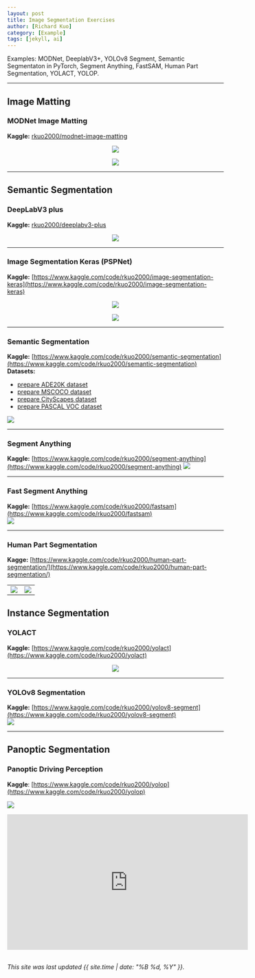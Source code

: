```yaml
---
layout: post
title: Image Segmentation Exercises
author: [Richard Kuo]
category: [Example]
tags: [jekyll, ai]
---
```


Examples: MODNet, DeeplabV3+, YOLOv8 Segment, Semantic Segmentaton in PyTorch, Segment Anything, FastSAM, Human Part Segmentation, YOLACT, YOLOP.

---
## Image Matting

### MODNet Image Matting
**Kaggle:** [rkuo2000/modnet-image-matting](https://www.kaggle.com/rkuo2000/modnet-image-matting)<br>
<p align="center"><img src="https://github.com/rkuo2000/AI-course/blob/main/images/MODNet_DuaLipa.png?raw=true"></p>
<p align="center"><img src="https://github.com/rkuo2000/AI-course/blob/main/images/MODNet_Halsey.png?raw=true"></p>

---
## Semantic Segmentation

### DeepLabV3 plus
**Kaggle:** [rkuo2000/deeplabv3-plus](https://kaggle.com/rkuo2000/deeplabv3-plus)
<p align="center"><img src="https://github.com/rkuo2000/AI-course/blob/main/images/deeplabv3_result.png?raw=True"></p>

---
### Image Segmentation Keras (PSPNet)
**Kaggle:** [https://www.kaggle.com/code/rkuo2000/image-segmentation-keras](https://www.kaggle.com/code/rkuo2000/image-segmentation-keras)<br>
<p align="center"><img src="https://github.com/rkuo2000/AI-course/blob/main/images/pspnet_peny_mart_result.png?raw=True"></p>
<p align="center"><img src="https://github.com/rkuo2000/AI-course/blob/main/images/pspnet_ade20k_result.png?raw=True"></p>

---
### Semantic Segmentation
**Kaggle:** [https://www.kaggle.com/code/rkuo2000/semantic-segmentation](https://www.kaggle.com/code/rkuo2000/semantic-segmentation)<br>
**Datasets:** 
* [prepare ADE20K dataset](https://cv.gluon.ai/build/examples_datasets/ade20k.html#sphx-glr-download-build-examples-datasets-ade20k-py)
* [prepare MSCOCO dataset](https://cv.gluon.ai/build/examples_datasets/mscoco.html)
* [prepare CityScapes dataset](https://cv.gluon.ai/build/examples_datasets/cityscapes.html)
* [prepare PASCAL VOC dataset](https://cv.gluon.ai/build/examples_datasets/pascal_voc.html)

![](https://github.com/Tramac/awesome-semantic-segmentation-pytorch/blob/master/docs/weimar_000091_000019_gtFine_color.png?raw=true)

---
### Segment Anything
**Kaggle:** [https://www.kaggle.com/code/rkuo2000/segment-anything](https://www.kaggle.com/code/rkuo2000/segment-anything)
![](https://github.com/rkuo2000/AI-course/blob/main/images/Kaggle_segment-anything.png?raw=true)

--- 
### Fast Segment Anything
**Kaggle:** [https://www.kaggle.com/code/rkuo2000/fastsam](https://www.kaggle.com/code/rkuo2000/fastsam)<br>
![](https://github.com/rkuo2000/AI-course/blob/main/images/Kaggle_FastSAM.png?raw=true)

---
### Human Part Segmentation
**Kagge:** [https://www.kaggle.com/code/rkuo2000/human-part-segmentation/](https://www.kaggle.com/code/rkuo2000/human-part-segmentation/)<br>
<table>
  <tr>
  <td><img src="https://github.com/PeikeLi/Self-Correction-Human-Parsing/blob/master/demo/demo.jpg?raw=true"></td>
  <td><img src="https://github.com/PeikeLi/Self-Correction-Human-Parsing/blob/master/demo/demo_atr.png?raw=true"></td>
  </tr>
</table>

## Instance Segmentation

### YOLACT
**Kaggle:** [https://www.kaggle.com/code/rkuo2000/yolact](https://www.kaggle.com/code/rkuo2000/yolact)<br>
<p align="center"><img src="https://github.com/rkuo2000/AI-course/blob/main/images/yolact_traffic.jpg?raw=true"></p>

---
### YOLOv8 Segmentation
**Kaggle:** [https://www.kaggle.com/code/rkuo2000/yolov8-segment](https://www.kaggle.com/code/rkuo2000/yolov8-segment)<br>
![](https://github.com/rkuo2000/AI-course/blob/main/images/yolov8-segment-bus.png?raw=true)

---
## Panoptic Segmentation

### Panoptic Driving Perception
**Kaggle**: [https://www.kaggle.com/code/rkuo2000/yolop](https://www.kaggle.com/code/rkuo2000/yolop)<br>

![](https://mdimg.wxwenku.com/getimg/ccdf080c7af7e8a10e9b88444af98393d1f7b49c5e9d65ef2cd827532f32de1fa52314f1ea7a53ff4a598fa8606fdabf.jpg)

<iframe width="560" height="315" src="https://www.youtube.com/embed/4f9YHyqnq0A" title="YouTube video player" frameborder="0" allow="accelerometer; autoplay; clipboard-write; encrypted-media; gyroscope; picture-in-picture" allowfullscreen></iframe>
<br>
<br>

*This site was last updated {{ site.time | date: "%B %d, %Y" }}.*

